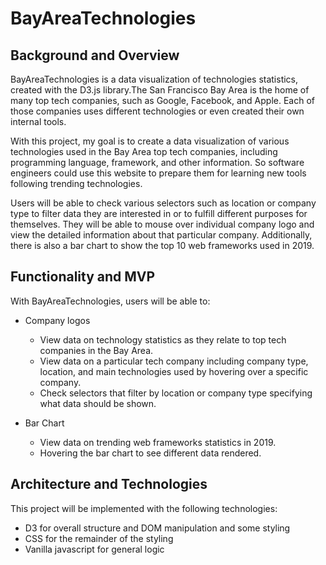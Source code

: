# BayAreaTechnologies

## Background and Overview 

BayAreaTechnologies is a data visualization of technologies statistics, created with the D3.js library.The San Francisco Bay Area is the home of many top tech companies, such as Google, Facebook, and Apple. Each of those companies uses different technologies or even created their own internal tools.

With this project, my goal is to create a data visualization of various technologies used in the Bay Area top tech companies, including programming language, framework, and other information. So software engineers could use this website to prepare them for learning new tools following trending technologies.

Users will be able to check various selectors such as location or company type to filter data they are interested in or to fulfill different purposes for themselves. They will be able to mouse over individual company logo and view the detailed information about that particular company. Additionally, there is also a bar chart to show the top 10 web frameworks used in 2019.

## Functionality and MVP

With BayAreaTechnologies, users will be able to:

* Company logos
  * View data on technology statistics as they relate to top tech companies in the Bay Area.
  * View data on a particular tech company including company type, location, and main technologies used by hovering over a       specific company.
  * Check selectors that filter by location or company type specifying what data should be shown.

* Bar Chart
  * View data on trending web frameworks statistics in 2019.
  * Hovering the bar chart to see different data rendered.

## Architecture and Technologies

This project will be implemented with the following technologies:

* D3 for overall structure and DOM manipulation and some styling
* CSS for the remainder of the styling
* Vanilla javascript for general logic



